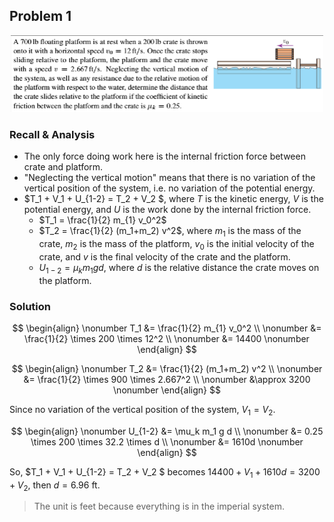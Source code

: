 

## Problem 1

<div style="text-align:center">
  <img src="https://github.com/leishi23/Dynamics_TA/blob/main/Discussion_4_3_Sol/Screenshot%202023-10-17%20221446.png?raw=true" width="500"/>   
</div>


### Recall & Analysis

- The only force doing work here is the internal friction force between crate and platform. 
- "Neglecting the vertical motion" means that there is no variation of the vertical position of the system, i.e. no variation of the potential energy. 
- $T_1 + V_1 + U_{1-2} = T_2 + V_2 $, where $T$ is the kinetic energy, $V$ is the potential energy, and $U$ is the work done by the internal friction force.
  - $T_1 = \frac{1}{2} m_{1} v_0^2$
  - $T_2 = \frac{1}{2} (m_1+m_2) v^2$, where $m_1$ is the mass of the crate, $m_2$ is the mass of the platform, $v_0$ is the initial velocity of the crate, and $v$ is the final velocity of the crate and the platform.
  - $U_{1-2} = \mu_k m_1 g d$, where $d$ is the relative distance the crate moves on the platform.

### Solution
$$
\begin{align} \nonumber
  T_1 &= \frac{1}{2} m_{1} v_0^2 \\ \nonumber
&= \frac{1}{2} \times 200 \times 12^2 \\ \nonumber
&= 14400 \nonumber
\end{align}
$$

$$
\begin{align} \nonumber
  T_2 &= \frac{1}{2} (m_1+m_2) v^2 \\ \nonumber
&= \frac{1}{2} \times 900 \times 2.667^2 \\ \nonumber
&\approx 3200 \nonumber
\end{align}
$$

Since no variation of the vertical position of the system, $V_1 = V_2$.

$$
\begin{align} \nonumber
  U_{1-2} &= \mu_k m_1 g d \\ \nonumber
&= 0.25 \times 200 \times 32.2 \times d \\ \nonumber
&= 1610d \nonumber
\end{align}
$$

So, $T_1 + V_1 + U_{1-2} = T_2 + V_2 $ becomes $14400 + V_1 + 1610d = 3200 + V_2$, then $d = 6.96$ ft. 
> The unit is feet because everything is in the imperial system.
